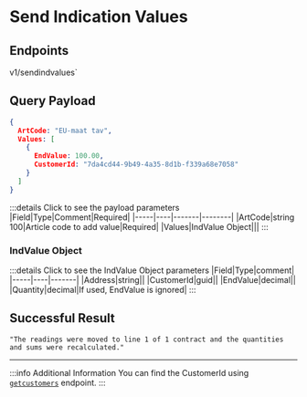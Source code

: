 # Send Indication Values

## Endpoints

<!--@include: @/dist/md/api_url.md-->v1/sendindvalues`

## Query Payload

```json
{ 
  ArtCode: "EU-maat tav", 
  Values: [ 
    { 
      EndValue: 100.00, 
      CustomerId: "7da4cd44-9b49-4a35-8d1b-f339a68e7058" 
    } 
  ]
}
```

:::details Click to see the payload parameters
|Field|Type|Comment|Required|
|-----|----|-------|--------|
|ArtCode|string 100|Article code to add value|Required|
|Values|IndValue Object|||
:::

### IndValue Object

:::details Click to see the IndValue Object parameters
|Field|Type|comment|
|-----|----|-------|
|Address|string||
|CustomerId|guid||
|EndValue|decimal||
|Quantity|decimal|If used, EndValue is ignored|
:::

## Successful Result

```
"The readings were moved to line 1 of 1 contract and the quantities and sums were recalculated."
```
---
:::info Additional Information
You can find the CustomerId using [`getcustomers`](../../customers/get-customer-list/) endpoint.
:::